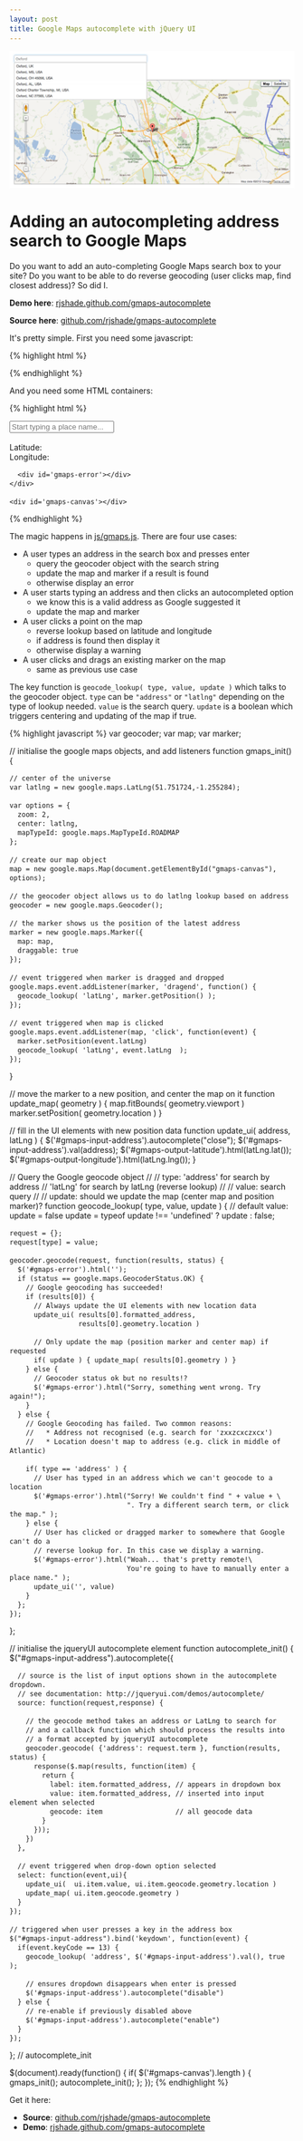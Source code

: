 ```yaml
---
layout: post
title: Google Maps autocomplete with jQuery UI
---
```


<div class="img_shadow">
<a href="http://rjshade.github.com/gmaps-autocomplete/">
<img class="page_width" src="/blog/files/2012/03/27/gmaps_autocomplete.png" />
</a>
</div>

# Adding an autocompleting address search to Google Maps

Do you want to add an auto-completing Google Maps search box to your site? Do you want to be able to do reverse geocoding (user clicks map, find closest address)? So did I.

**Demo here**: [rjshade.github.com/gmaps-autocomplete](http://rjshade.github.com/gmaps-autocomplete/)

**Source here**: [github.com/rjshade/gmaps-autocomplete](https://github.com/rjshade/gmaps-autocomplete/)

It's pretty simple. First you need some javascript:

{% highlight html %}
  <!-- google maps -->
  <script type="text/javascript"
          src="http://maps.google.com/maps/api/js?sensor=false">
  </script>

  <!-- jquery -->
  <script type="text/javascript"
          src="https://ajax.googleapis.com/ajax/libs/jquery/1.7.1/jquery.min.js">
  </script>

  <!-- jquery UI -->
  <script type="text/javascript"
          src="https://ajax.googleapis.com/ajax/libs/jqueryui/1.8.18/jquery-ui.min.js">
  </script>

  <!-- our javascript -->
  <script type="text/javascript" src="js/gmaps.js"></script>
{% endhighlight %}

And you need some HTML containers:

{% highlight html %}
  <body>
   <div id='input'>
      <input id='gmaps-input-address' 
             placeholder='Start typing a place name...'
             type='text' />
      <br/>
      <br/>
      Latitude: <span id='gmaps-output-latitude'></span>
      <br/>
      Longitude: <span id='gmaps-output-longitude'></span>
      <br/>

      <div id='gmaps-error'></div>
    </div>

    <div id='gmaps-canvas'></div>
  </body>
{% endhighlight %}

The magic happens in [js/gmaps.js](https://github.com/rjshade/gmaps-autocomplete/blob/master/js/gmaps.js). There are four use cases:

* A user types an address in the search box and presses enter
  - query the geocoder object with the search string
  - update the map and marker if a result is found
  - otherwise display an error
* A user starts typing an address and then clicks an autocompleted option
  - we know this is a valid address as Google suggested it
  - update the map and marker
* A user clicks a point on the map
  - reverse lookup based on latitude and longitude
  - if address is found then display it
  - otherwise display a warning
* A user clicks and drags an existing marker on the map
  - same as previous use case

The key function is `geocode_lookup( type, value, update )` which talks to the geocoder object. `type` can be `"address"` or `"latlng"` depending on the type of lookup needed. `value` is the search query. `update` is a boolean which triggers centering and updating of the map if true.

{% highlight javascript %}
  var geocoder;
  var map;
  var marker;
  
  // initialise the google maps objects, and add listeners
  function gmaps_init(){
  
    // center of the universe
    var latlng = new google.maps.LatLng(51.751724,-1.255284);
  
    var options = {
      zoom: 2,
      center: latlng,
      mapTypeId: google.maps.MapTypeId.ROADMAP
    };
  
    // create our map object
    map = new google.maps.Map(document.getElementById("gmaps-canvas"), options);
  
    // the geocoder object allows us to do latlng lookup based on address
    geocoder = new google.maps.Geocoder();
  
    // the marker shows us the position of the latest address
    marker = new google.maps.Marker({
      map: map,
      draggable: true
    });
  
    // event triggered when marker is dragged and dropped
    google.maps.event.addListener(marker, 'dragend', function() {
      geocode_lookup( 'latLng', marker.getPosition() );
    });
  
    // event triggered when map is clicked
    google.maps.event.addListener(map, 'click', function(event) {
      marker.setPosition(event.latLng)
      geocode_lookup( 'latLng', event.latLng  );
    });
  }
  
  // move the marker to a new position, and center the map on it
  function update_map( geometry ) {
    map.fitBounds( geometry.viewport )
    marker.setPosition( geometry.location )
  }
  
  // fill in the UI elements with new position data
  function update_ui( address, latLng ) {
    $('#gmaps-input-address').autocomplete("close");
    $('#gmaps-input-address').val(address);
    $('#gmaps-output-latitude').html(latLng.lat());
    $('#gmaps-output-longitude').html(latLng.lng());
  }
  
  // Query the Google geocode object
  //
  // type: 'address' for search by address
  //       'latLng'  for search by latLng (reverse lookup)
  //
  // value: search query
  //
  // update: should we update the map (center map and position marker)?
  function geocode_lookup( type, value, update ) {
    // default value: update = false
    update = typeof update !== 'undefined' ? update : false;
  
    request = {};
    request[type] = value;
  
    geocoder.geocode(request, function(results, status) {
      $('#gmaps-error').html('');
      if (status == google.maps.GeocoderStatus.OK) {
        // Google geocoding has succeeded!
        if (results[0]) {
          // Always update the UI elements with new location data
          update_ui( results[0].formatted_address,
                     results[0].geometry.location )
  
          // Only update the map (position marker and center map) if requested
          if( update ) { update_map( results[0].geometry ) }
        } else {
          // Geocoder status ok but no results!?
          $('#gmaps-error').html("Sorry, something went wrong. Try again!");
        }
      } else {
        // Google Geocoding has failed. Two common reasons:
        //   * Address not recognised (e.g. search for 'zxxzcxczxcx')
        //   * Location doesn't map to address (e.g. click in middle of Atlantic)
  
        if( type == 'address' ) {
          // User has typed in an address which we can't geocode to a location
          $('#gmaps-error').html("Sorry! We couldn't find " + value + \
                                 ". Try a different search term, or click the map." );
        } else {
          // User has clicked or dragged marker to somewhere that Google can't do a
          // reverse lookup for. In this case we display a warning.
          $('#gmaps-error').html("Woah... that's pretty remote!\ 
                                 You're going to have to manually enter a place name." );
          update_ui('', value)
        }
      };
    });
  };
  
  // initialise the jqueryUI autocomplete element
  function autocomplete_init() {
    $("#gmaps-input-address").autocomplete({
  
      // source is the list of input options shown in the autocomplete dropdown.
      // see documentation: http://jqueryui.com/demos/autocomplete/
      source: function(request,response) {
  
        // the geocode method takes an address or LatLng to search for
        // and a callback function which should process the results into
        // a format accepted by jqueryUI autocomplete
        geocoder.geocode( {'address': request.term }, function(results, status) {
          response($.map(results, function(item) {
            return {
              label: item.formatted_address, // appears in dropdown box
              value: item.formatted_address, // inserted into input element when selected
              geocode: item                  // all geocode data
            }
          }));
        })
      },
  
      // event triggered when drop-down option selected
      select: function(event,ui){
        update_ui(  ui.item.value, ui.item.geocode.geometry.location )
        update_map( ui.item.geocode.geometry )
      }
    });
  
    // triggered when user presses a key in the address box
    $("#gmaps-input-address").bind('keydown', function(event) {
      if(event.keyCode == 13) {
        geocode_lookup( 'address', $('#gmaps-input-address').val(), true );
  
        // ensures dropdown disappears when enter is pressed
        $('#gmaps-input-address').autocomplete("disable")
      } else {
        // re-enable if previously disabled above
        $('#gmaps-input-address').autocomplete("enable")
      }
    });
  }; // autocomplete_init
  
  $(document).ready(function() { 
    if( $('#gmaps-canvas').length  ) {
      gmaps_init();
      autocomplete_init();
    }; 
  });
{% endhighlight %}

Get it here:

* **Source**: [github.com/rjshade/gmaps-autocomplete](https://github.com/rjshade/gmaps-autocomplete)
* **Demo**: [rjshade.github.com/gmaps-autocomplete](http://rjshade.github.com/gmaps-autocomplete/)
